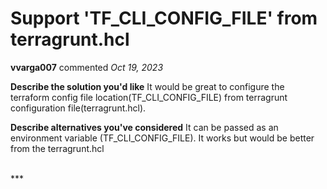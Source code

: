 # Support 'TF_CLI_CONFIG_FILE' from terragrunt.hcl

**vvarga007** commented *Oct 19, 2023*

**Describe the solution you'd like**
It would be great to configure the terraform config file location(TF_CLI_CONFIG_FILE) from terragrunt configuration file(terragrunt.hcl).

**Describe alternatives you've considered**
It can be passed as an environment variable (TF_CLI_CONFIG_FILE). It works but would be better from the terragrunt.hcl


<br />
***


